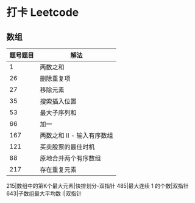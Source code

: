 # 打卡 Leetcode
## 数组
题号题目| 解法
---|---
1 |两数之和|哈希表
26|删除重复项|双指针
27|移除元素|双指针
35|搜索插入位置|二分查找
53|最大子序列和|动态规划，先找到递归公式，再用填表发
66|加一|尾指针
167|两数之和 II - 输入有序数组|双指针
121|买卖股票的最佳时机|动态规划
88|原地合并两个有序数组|尾指针
217|存在重复元素|哈希表

215|数组中的第K个最大元素|快排划分-双指针
485|最大连续 1 的个数|双指针
643|子数组最大平均数 I|双指针











































